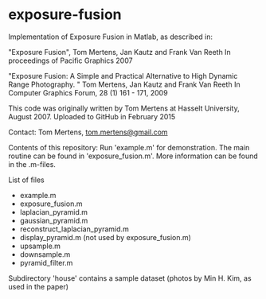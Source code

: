 # exposure-fusion

Implementation of Exposure Fusion in Matlab, as described in:

  "Exposure Fusion",
  Tom Mertens, Jan Kautz and Frank Van Reeth
  In proceedings of Pacific Graphics 2007

  "Exposure Fusion: A Simple and Practical Alternative to High Dynamic Range Photography. "
  Tom Mertens, Jan Kautz and Frank Van Reeth
  In Computer Graphics Forum, 28 (1) 161 - 171, 2009

This code was originally written by Tom Mertens at Hasselt University, August 2007.
Uploaded to GitHub in February 2015

Contact: Tom Mertens, tom.mertens@gmail.com


Contents of this repository:
Run 'example.m' for demonstration. The main routine can be found in 'exposure_fusion.m'. 
More information can be found in the .m-files.

List of files
- example.m						
- exposure_fusion.m
- laplacian_pyramid.m			
- gaussian_pyramid.m			
- reconstruct_laplacian_pyramid.m
- display_pyramid.m	(not used by exposure_fusion.m)
- upsample.m				
- downsample.m				
- pyramid_filter.m

Subdirectory 'house' contains a sample dataset (photos by Min H. Kim, as used in the paper)

